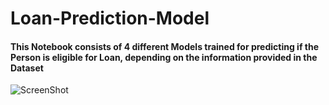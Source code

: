 # Loan-Prediction-Model

#### This Notebook consists of 4 different Models trained for predicting if the Person is eligible for Loan, depending on the information provided in the Dataset


![ScreenShot](https://raw.github.com/uttasarga9067/Loan-Prediction-Model/master/1.PNG)
